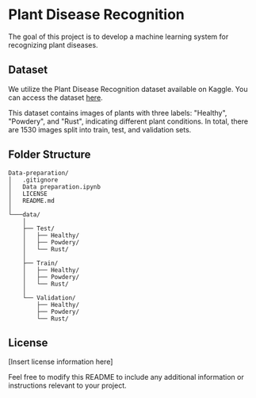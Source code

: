 # Plant Disease Recognition

The goal of this project is to develop a machine learning system for recognizing plant diseases.

## Dataset
We utilize the Plant Disease Recognition dataset available on Kaggle. You can access the dataset [here](https://www.kaggle.com/datasets/rashikrahmanpritom/plant-disease-recognition-dataset?resource=download).

This dataset contains images of plants with three labels: "Healthy", "Powdery", and "Rust", indicating different plant conditions. In total, there are 1530 images split into train, test, and validation sets.

## Folder Structure

```
Data-preparation/
│   .gitignore 
│   Data preparation.ipynb
│   LICENSE
│   README.md
│
└───data/
    │
    ├── Test/
    │   ├── Healthy/
    │   ├── Powdery/
    │   └── Rust/
    │
    ├── Train/
    │   ├── Healthy/
    │   ├── Powdery/
    │   └── Rust/
    │
    └── Validation/
        ├── Healthy/
        ├── Powdery/
        └── Rust/
```

## License

[Insert license information here]

Feel free to modify this README to include any additional information or instructions relevant to your project.